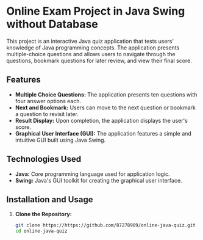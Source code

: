
# Online Exam Project in Java Swing without Database

This project is an interactive Java quiz application that tests users' knowledge of Java programming concepts. The application presents multiple-choice questions and allows users to navigate through the questions, bookmark questions for later review, and view their final score.

## Features

- **Multiple Choice Questions:** The application presents ten questions with four answer options each.
- **Next and Bookmark:** Users can move to the next question or bookmark a question to revisit later.
- **Result Display:** Upon completion, the application displays the user's score.
- **Graphical User Interface (GUI):** The application features a simple and intuitive GUI built using Java Swing.

## Technologies Used

- **Java:** Core programming language used for application logic.
- **Swing:** Java's GUI toolkit for creating the graphical user interface.

## Installation and Usage

1. **Clone the Repository:**
   ```bash
   git clone https://https://github.com/87278909/online-java-quiz.git
   cd online-java-quiz
